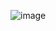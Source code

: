 ![image](https://github.com/cc-Mehdi/Algorithms/assets/57840939/91629484-346a-43f4-bf6e-1d44012c2641)


